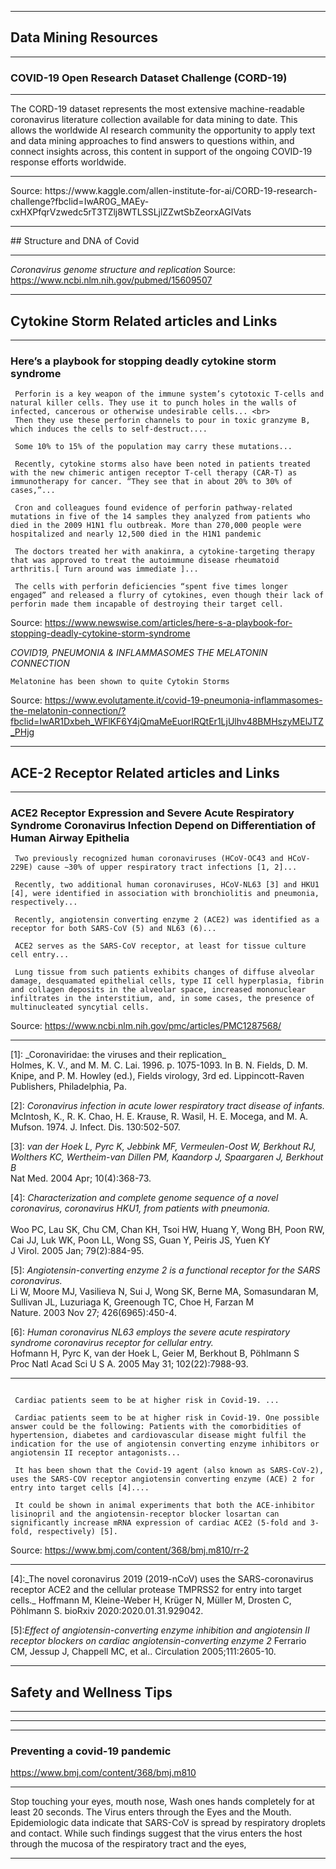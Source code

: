 ﻿





<hr>

## Data Mining Resources

<hr>

### COVID-19 Open Research Dataset Challenge (CORD-19)
<hr>
The CORD-19 dataset represents the most extensive machine-readable coronavirus literature collection available for data mining to date. This allows the worldwide AI research community the opportunity to apply text and data mining approaches to find answers to questions within, and connect insights across, this content in support of the ongoing COVID-19 response efforts worldwide.
<hr>
Source: https://www.kaggle.com/allen-institute-for-ai/CORD-19-research-challenge?fbclid=IwAR0G_MAEy-cxHXPfqrVzwedc5rT3TZlj8WTLSSLjlZZwtSbZeorxAGIVats




<hr>
## Structure and DNA of Covid
<hr>

 _Coronavirus genome structure and replication_
Source: https://www.ncbi.nlm.nih.gov/pubmed/15609507




<hr>

## Cytokine Storm Related articles and Links

<hr>

### Here’s a playbook for stopping deadly cytokine storm syndrome
``` 
 Perforin is a key weapon of the immune system’s cytotoxic T-cells and natural killer cells. They use it to punch holes in the walls of infected, cancerous or otherwise undesirable cells... <br>
 Then they use these perforin channels to pour in toxic granzyme B, which induces the cells to self-destruct....

 Some 10% to 15% of the population may carry these mutations...

 Recently, cytokine storms also have been noted in patients treated with the new chimeric antigen receptor T-cell therapy (CAR-T) as immunotherapy for cancer. “They see that in about 20% to 30% of cases,”...

 Cron and colleagues found evidence of perforin pathway-related mutations in five of the 14 samples they analyzed from patients who died in the 2009 H1N1 flu outbreak. More than 270,000 people were hospitalized and nearly 12,500 died in the H1N1 pandemic

 The doctors treated her with anakinra, a cytokine-targeting therapy that was approved to treat the autoimmune disease rheumatoid arthritis.[ Turn around was immediate ]...

 The cells with perforin deficiencies “spent five times longer engaged” and released a flurry of cytokines, even though their lack of perforin made them incapable of destroying their target cell. 

```
Source: https://www.newswise.com/articles/here-s-a-playbook-for-stopping-deadly-cytokine-storm-syndrome




 _COVID19, PNEUMONIA & INFLAMMASOMES THE MELATONIN CONNECTION_
 ```
 Melatonine has been shown to quite Cytokin Storms
 ```
Source: https://www.evolutamente.it/covid-19-pneumonia-inflammasomes-the-melatonin-connection/?fbclid=IwAR1Dxbeh_WFlKF6Y4jQmaMeEuorIRQtEr1LjUlhv48BMHszyMElJTZ_PHjg




<hr>

## ACE-2 Receptor Related articles and Links

<hr>


### ACE2 Receptor Expression and Severe Acute Respiratory Syndrome Coronavirus Infection Depend on Differentiation of Human Airway Epithelia
```
 Two previously recognized human coronaviruses (HCoV-OC43 and HCoV-229E) cause ∼30% of upper respiratory tract infections [1, 2]...

 Recently, two additional human coronaviruses, HCoV-NL63 [3] and HKU1 [4], were identified in association with bronchiolitis and pneumonia, respectively...

 Recently, angiotensin converting enzyme 2 (ACE2) was identified as a receptor for both SARS-CoV (5) and NL63 (6)...

 ACE2 serves as the SARS-CoV receptor, at least for tissue culture cell entry...

 Lung tissue from such patients exhibits changes of diffuse alveolar damage, desquamated epithelial cells, type II cell hyperplasia, fibrin and collagen deposits in the alveolar space, increased mononuclear infiltrates in the interstitium, and, in some cases, the presence of multinucleated syncytial cells. 

```
Source: https://www.ncbi.nlm.nih.gov/pmc/articles/PMC1287568/
<hr>
[1]: _Coronaviridae: the viruses and their replication_ <br>
Holmes, K. V., and M. M. C. Lai. 1996. p. 1075-1093. In B. N. Fields, D. M. Knipe, and P. M. Howley (ed.), Fields virology, 3rd ed. Lippincott-Raven Publishers, Philadelphia, Pa.<br>

[2]: _Coronavirus infection in acute lower respiratory tract disease of infants._                                                                             <br>
McIntosh, K., R. K. Chao, H. E. Krause, R. Wasil, H. E. Mocega, and M. A. Mufson. 1974.  J. Infect. Dis. 130:502-507.                                         <br>

[3]: _van der Hoek L, Pyrc K, Jebbink MF, Vermeulen-Oost W, Berkhout RJ, Wolthers KC, Wertheim-van Dillen PM, Kaandorp J, Spaargaren J, Berkhout B_           <br>
Nat Med. 2004 Apr; 10(4):368-73.                                                                                                                              <br>

[4]: _Characterization and complete genome sequence of a novel coronavirus, coronavirus HKU1, from patients with pneumonia._ <br>                             <br>
Woo PC, Lau SK, Chu CM, Chan KH, Tsoi HW, Huang Y, Wong BH, Poon RW, Cai JJ, Luk WK, Poon LL, Wong SS, Guan Y, Peiris JS, Yuen KY                             <br>
J Virol. 2005 Jan; 79(2):884-95.                                                                                                                              <br>

[5]: _Angiotensin-converting enzyme 2 is a functional receptor for the SARS coronavirus._                                                                     <br>
Li W, Moore MJ, Vasilieva N, Sui J, Wong SK, Berne MA, Somasundaran M, Sullivan JL, Luzuriaga K, Greenough TC, Choe H, Farzan M                               <br>
Nature. 2003 Nov 27; 426(6965):450-4.                                                                                                                         <br>

[6]: _Human coronavirus NL63 employs the severe acute respiratory syndrome coronavirus receptor for cellular entry._                                          <br>
Hofmann H, Pyrc K, van der Hoek L, Geier M, Berkhout B, Pöhlmann S                                                                                            <br>
Proc Natl Acad Sci U S A. 2005 May 31; 102(22):7988-93.                                                                                                       <br>

<hr>


```

 Cardiac patients seem to be at higher risk in Covid-19. ...

 Cardiac patients seem to be at higher risk in Covid-19. One possible answer could be the following: Patients with the comorbidities of hypertension, diabetes and cardiovascular disease might fulfil the indication for the use of angiotensin converting enzyme inhibitors or angiotensin II receptor antagonists...

 It has been shown that the Covid-19 agent (also known as SARS-CoV-2), uses the SARS-COV receptor angiotensin converting enzyme (ACE) 2 for entry into target cells [4]....

 It could be shown in animal experiments that both the ACE-inhibitor lisinopril and the angiotensin-receptor blocker losartan can significantly increase mRNA expression of cardiac ACE2 (5-fold and 3-fold, respectively) [5]. 

```
Source: https://www.bmj.com/content/368/bmj.m810/rr-2
<hr>
[4]:_The novel coronavirus 2019 (2019-nCoV) uses the SARS-coronavirus receptor ACE2 and the cellular protease TMPRSS2 for entry into target cells._
Hoffmann M, Kleine-Weber H, Krüger N, Müller M, Drosten C, Pöhlmann S. bioRxiv 2020:2020.01.31.929042. <br>

[5]:_Effect of angiotensin-converting enzyme inhibition and angiotensin II receptor blockers on cardiac angiotensin-converting enzyme 2_
Ferrario CM, Jessup J, Chappell MC, et al.. Circulation 2005;111:2605-10. <br>







<hr> 

## Safety and Wellness Tips

<hr>

<hr>

<hr>

### Preventing a covid-19 pandemic
https://www.bmj.com/content/368/bmj.m810
<hr>
 Stop touching your eyes, mouth nose, Wash ones hands completely for at least 20 seconds. The Virus enters through the Eyes and the Mouth. 
 Epidemiologic data indicate that SARS-CoV is spread by respiratory droplets and contact. While such findings suggest that the virus enters the host through the mucosa of the respiratory tract and the eyes,
<hr>
